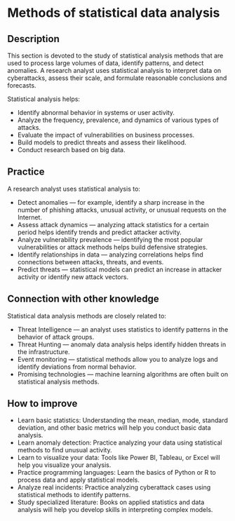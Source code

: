 # Methods of statistical data analysis
## Description
This section is devoted to the study of statistical analysis methods that are used to process large volumes of data, identify patterns, and detect anomalies. A research analyst uses statistical analysis to interpret data on cyberattacks, assess their scale, and formulate reasonable conclusions and forecasts.

Statistical analysis helps:
- Identify abnormal behavior in systems or user activity.
- Analyze the frequency, prevalence, and dynamics of various types of attacks.
- Evaluate the impact of vulnerabilities on business processes.
- Build models to predict threats and assess their likelihood.
- Conduct research based on big data.

## Practice
A research analyst uses statistical analysis to:
- Detect anomalies — for example, identify a sharp increase in the number of phishing attacks, unusual activity, or unusual requests on the Internet.
- Assess attack dynamics — analyzing attack statistics for a certain period helps identify trends and predict attacker activity.
- Analyze vulnerability prevalence — identifying the most popular vulnerabilities or attack methods helps build defensive strategies.
- Identify relationships in data — analyzing correlations helps find connections between attacks, threats, and events.
- Predict threats — statistical models can predict an increase in attacker activity or identify new attack vectors.

## Connection with other knowledge 
Statistical data analysis methods are closely related to:
- Threat Intelligence — an analyst uses statistics to identify patterns in the behavior of attack groups.
- Threat Hunting — anomaly data analysis helps identify hidden threats in the infrastructure.
- Event monitoring — statistical methods allow you to analyze logs and identify deviations from normal behavior.
- Promising technologies — machine learning algorithms are often built on statistical analysis methods.

## How to improve
- Learn basic statistics: Understanding the mean, median, mode, standard deviation, and other basic metrics will help you conduct basic data analysis.
- Learn anomaly detection: Practice analyzing your data using statistical methods to find unusual activity.
- Learn to visualize your data: Tools like Power BI, Tableau, or Excel will help you visualize your analysis.
- Practice programming languages: Learn the basics of Python or R to process data and apply statistical models.
- Analyze real incidents: Practice analyzing cyberattack cases using statistical methods to identify patterns.
- Study specialized literature: Books on applied statistics and data analysis will help you develop skills in interpreting complex models.
